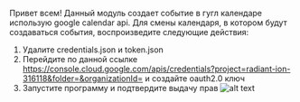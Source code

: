 Привет всем! Данный модуль создает событие в гугл календаре использую google calendar api.
Для смены календаря, в котором будут создаваться события, воспроизведите следующие действия:
1) Удалите credentials.json и token.json
2) Перейдите по данной ссылке https://console.cloud.google.com/apis/credentials?project=radiant-ion-316118&folder=&organizationId= и создайте oauth2.0 ключ
3) Запустите программу и подтвердите выдачу прав
![alt text](https://habrastorage.org/r/w1560/storage/0309cc52/d3bd6b1e/b44ab1f6/64e01804.pnghttps://habrastorage.org/r/w1560/storage/0309cc52/d3bd6b1e/b44ab1f6/64e01804.png)